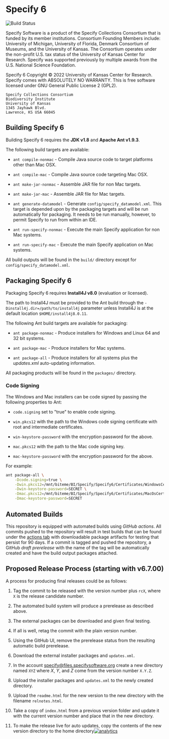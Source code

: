 # Specify 6
![Build Status](https://github.com/specify/specify6/workflows/Specify%206%20CI/badge.svg)

Specify Software is a product of the Specify Collections Consortium
that is funded by its member institutions. Consortium Founding Members
include: University of Michigan, University of Florida, Denmark
Consortium of Museums, and the University of Kansas. The Consortium
operates under the non-profit U.S. tax status of the University of
Kansas Center for Research. Specify was supported previously by
multiple awards from the U.S. National Science Foundation.

Specify 6 Copyright © 2022 University of Kansas Center for
Research. Specify comes with ABSOLUTELY NO WARRANTY.  This is free
software licensed under GNU General Public License 2 (GPL2).


    Specify Collections Consortium
    Biodiversity Institute
    University of Kansas
    1345 Jayhawk Blvd.
    Lawrence, KS USA 66045



## Building Specify 6

Building Specify 6 requires the **JDK v1.8** and **Apache Ant v1.9.3**.

The following build targets are available:

* `ant compile-nonmac` - Compile Java source code to target platforms
  other than Mac OSX.

* `ant compile-mac` - Compile Java source code targeting Mac OSX.

* `ant make-jar-nonmac` - Assemble JAR file for non Mac targets.

* `ant make-jar-mac` - Assemble JAR file for Mac targets.

* `ant generate-datamodel` - Generate
  `config/specify_datamodel.xml`. This target is depended upon by the
  packaging targets and will be run automatically for packaging. It
  needs to be run manually, however, to permit Specify to run from
  within an IDE.

* `ant run-specify-nonmac` - Execute the main Specify application for
  non Mac systems.

* `ant run-specify-mac` - Execute the main Specify application on Mac
  systems.

All build outputs will be found in the `build/` directory except for
`config/specify_datamodel.xml`.

## Packaging Specify 6

Packaging Specify 6 requires **Install4J  v8.0** (evaluation or
licensed).

The path to Install4J must be provided to the Ant
build through the `-Dinstall4j.dir=/path/to/install4j` parameter unless
Install4J is at the default location `$HOME/install4j8.0.11`.

The following Ant build targets are available for packaging:

* `ant package-nonmac` - Produce installers
  for Windows and Linux 64 and 32 bit systems.

* `ant package-mac` - Produce installers for Mac systems.

* `ant package-all` - Produce installers for all systems 
  plus the *updates.xml* auto-updating information.

All packaging products will be found in the `packages/`
directory.

### Code Signing

The Windows and Mac installers can be code signed by passing the
following properties to Ant:

* `code.signing` set to "true" to enable code signing.

* `win.pkcs12` with the path to the Windows code signing certificate
  with root and intermediate certificates.

* `win-keystore-password` with the encryption password for the above.

* `mac.pkcs12` with the path to the Mac code signing key.

* `mac-keystore-password` with the encryption password for the above.

For example:

```sh
ant package-all \
    -Dcode.signing=true \
    -Dwin.pkcs12=/mnt/biteme/BI/Specify/Specify6/Certificates/WindowsCertificates/certwithroot.pfx \
    -Dwin-keystore-password=SECRET \
    -Dmac.pkcs12=/mnt/biteme/BI/Specify/Specify6/Certificates/MacOsCertificates/SpecifyMacOSCert.p12 \
    -Dmac-keystore-password=SECRET
```
## Automated Builds

This repository is equipped with automated builds using *GitHub
actions*. All commits pushed to the repository will result in test
builds that can be found under the [actions
tab](https://github.com/specify/specify6/actions) with downloadable
package artifacts for testing that persist for 90 days. If a commit is
tagged and pushed the repository, a GitHub *draft prerelease* with the
name of the tag will be automatically created and have the build
output packages attached.

## Proposed Release Process (starting with v6.7.00)

A process for producing final releases could be as follows:

1. Tag the commit to be released with the version number plus `rcX`,
   where `X` is the release candidate number.

1. The automated build system will produce a prerelease as described
   above.

1. The external packages can be downloaded and given final testing.

1. If all is well, retag the commit with the plain version number.

1. Using the GitHub UI, remove the prerelease status from the
   resulting automatic build prerelease.

1. Download the external installer packages and `updates.xml`.

1. In the account specify@files.specifysoftware.org create a new
   directory named `XYZ` where *X*, *Y*, and *Z* come from the version
   number `X.Y.Z`.

1. Upload the installer packages and `updates.xml` to the
   newly created directory.

1. Upload the `readme.html` for the new version to the new directory
   with the filename `relnotes.html`.

1. Take a copy of `index.html` from a previous version folder and
   update it with the current version number and place that in the new
   directory.

1. To make the release live for auto updates, copy the contents of the
   new version directory to the home directory[![analytics](http://www.google-analytics.com/collect?v=1&t=pageview&dl=https%3A%2F%2Fgithub.com%2Fspecify%2F/specify6&uid=readme&tid=UA-169822764-4)]()
